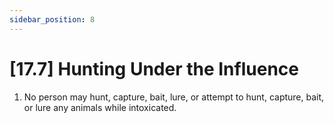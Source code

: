 ```yaml
---
sidebar_position: 8
---
```

# [17.7] Hunting Under the Influence

1. No person may hunt, capture, bait, lure, or attempt to hunt, capture, bait, or lure any animals while intoxicated.